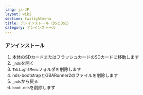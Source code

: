```yaml
---
lang: ja-JP
layout: wiki
section: twilightmenu
title: アンインストール（DSとDSi）
category: アンインストール
---
```


### アンインストール
1. 本体のSDカードまたはフラッシュカードのSDカードに移動します
1. `_nds`を開く
1. `TWiLightMenu`フォルダを削除します
1. nds-bootstrapとGBARunner2のファイルを削除します
1. `_nds`から戻る
1. `boot.nds`を削除します